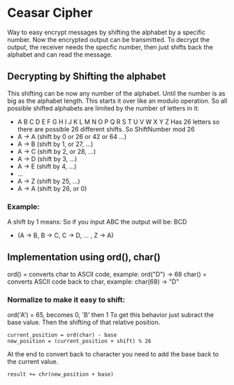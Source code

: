 # Ceasar Cipher
Way to easy encrypt messages by shifting the alphabet by a specific number. Now the encrypted output can be transmitted. To decrypt the output, the receiver needs the specfic number, then just shifts back the alphabet and can read the message.

## Decrypting by Shifting the alphabet
This shifting can be now any number of the alphabet. Until
the number is as big as the alphabet length. This starts it over like
an modulo operation. So all possible shifted alphabets are limited by the
number of letters in it:
- A B C D E F G H I J K L M N O P Q R S T U V W X Y Z
Has 26 letters so there are possible 26 different shifts. So ShiftNumber mod 26
- A -> A (shift by 0 or 26 or 42 or 64 ...)
- A -> B (shift by 1, or 27, ...)
- A -> C (shift by 2, or 28, ...)
- A -> D (shift by 3, ...)
- A -> E (shift by 4, ...)
- ...
- A -> Z (shift by 25, ...)
- A -> A (shift by 26, or 0)
### Example:
A shift by 1 means: So if you input ABC the output will be: BCD
- (A -> B, B -> C, C -> D, ... ,  Z -> A)


## Implementation using ord(), char()
ord() = converts char to ASCII code,       example: ord("D") -> 68
char() = converts ASCII code back to char, example: char(68) -> "D"

### Normalize to make it easy to shift:
ord('A') = 65, becomes 0, 'B' then 1
To get this behavior just subract the base value. Then the shifting of that relative position.
```
current_position = ord(char) - base
new_position = (current_position + shift) % 26
```
At the end to convert back to character you need to add the base back to the current
value.
```
result += chr(new_position + base)
```
